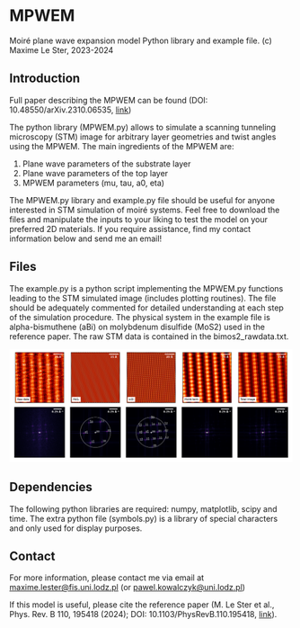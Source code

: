# MPWEM
Moiré plane wave expansion model
Python library and example file.
(c) Maxime Le Ster, 2023-2024

## Introduction

Full paper describing the MPWEM can be found (DOI: 10.48550/arXiv.2310.06535, <a href="https://arxiv.org/abs/2310.06535" target="_blank">link</a>)

The python library (MPWEM.py) allows to simulate a scanning tunneling microscopy (STM) image for arbitrary layer geometries and twist angles using the MPWEM.
The main ingredients of the MPWEM are:

1) Plane wave parameters of the substrate layer
2) Plane wave parameters of the top layer
3) MPWEM parameters (mu, tau, a0, eta)

The MPWEM.py library and example.py file should be useful for anyone interested in STM simulation of moiré systems. Feel free to download the files and manipulate the inputs to your liking to test the model on your preferred 2D materials. If you require assistance, find my contact information below and send me an email!

## Files 

The example.py is a python script implementing the MPWEM.py functions leading to the STM simulated image (includes plotting routines). The file should be adequately commented for detailed understanding at each step of the simulation procedure. The physical system in the example file is alpha-bismuthene (aBi) on molybdenum disulfide (MoS2) used in the reference paper. The raw STM data is contained in the bimos2_rawdata.txt.

![figure](figure.png)

## Dependencies

The following python libraries are required: numpy, matplotlib, scipy and time. The extra python file (symbols.py) is a library of special characters and only used for display purposes.

## Contact

For more information, please contact me via email at maxime.lester@fis.uni.lodz.pl (or pawel.kowalczyk@uni.lodz.pl)

If this model is useful, please cite the reference paper (M. Le Ster et al., Phys.  Rev. B 110, 195418 (2024); DOI: 10.1103/PhysRevB.110.195418, <a href="https://doi.org/10.1103/PhysRevB.110.195418" target="_blank">link</a>).
